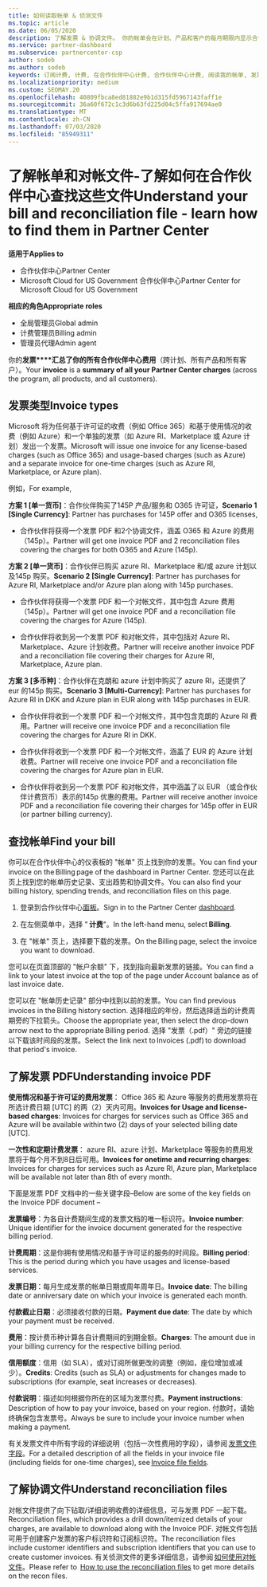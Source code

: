 ```yaml
---
title: 如何读取帐单 & 侦测文件
ms.topic: article
ms.date: 06/05/2020
description: 了解发票 & 协调文件。 你的帐单会在计划、产品和客户的每月期限内显示合作伙伴中心费用。
ms.service: partner-dashboard
ms.subservice: partnercenter-csp
author: sodeb
ms.author: sodeb
keywords: 订阅计费, 计费, 在合作伙伴中心计费, 合作伙伴中心计费, 阅读我的帐单, 发票, 合作伙伴中心发票, 云解决方案提供商发票, 我的帐单在哪里？
ms.localizationpriority: medium
ms.custom: SEOMAY.20
ms.openlocfilehash: 40809fbca8ed81882e9b1d315fd5967143faff1e
ms.sourcegitcommit: 36a60f672c1c3d6b63fd225d04c5ffa917694ae0
ms.translationtype: MT
ms.contentlocale: zh-CN
ms.lasthandoff: 07/03/2020
ms.locfileid: "85949311"
---
```

# <a name="understand-your-bill-and-reconciliation-file---learn-how-to-find-them-in-partner-center"></a><span data-ttu-id="98927-105">了解帐单和对帐文件-了解如何在合作伙伴中心查找这些文件</span><span class="sxs-lookup"><span data-stu-id="98927-105">Understand your bill and reconciliation file - learn how to find them in Partner Center</span></span>

<span data-ttu-id="98927-106">**适用于**</span><span class="sxs-lookup"><span data-stu-id="98927-106">**Applies to**</span></span>

- <span data-ttu-id="98927-107">合作伙伴中心</span><span class="sxs-lookup"><span data-stu-id="98927-107">Partner Center</span></span>
- <span data-ttu-id="98927-108">Microsoft Cloud for US Government 合作伙伴中心</span><span class="sxs-lookup"><span data-stu-id="98927-108">Partner Center for Microsoft Cloud for US Government</span></span>

<span data-ttu-id="98927-109">**相应的角色**</span><span class="sxs-lookup"><span data-stu-id="98927-109">**Appropriate roles**</span></span>

- <span data-ttu-id="98927-110">全局管理员</span><span class="sxs-lookup"><span data-stu-id="98927-110">Global admin</span></span>
- <span data-ttu-id="98927-111">计费管理员</span><span class="sxs-lookup"><span data-stu-id="98927-111">Billing admin</span></span>
- <span data-ttu-id="98927-112">管理员代理</span><span class="sxs-lookup"><span data-stu-id="98927-112">Admin agent</span></span>


<span data-ttu-id="98927-113">你的**发票\*\*\*\*汇总了你的所有合作伙伴中心费用**（跨计划、所有产品和所有客户）。</span><span class="sxs-lookup"><span data-stu-id="98927-113">Your **invoice** is a **summary of all your Partner Center charges** (across the program, all products, and all customers).</span></span> 

## <a name="invoice-types"></a><span data-ttu-id="98927-114">发票类型</span><span class="sxs-lookup"><span data-stu-id="98927-114">Invoice types</span></span>

<span data-ttu-id="98927-115">Microsoft 将为任何基于许可证的收费（例如 Office 365）和基于使用情况的收费（例如 Azure）和一个单独的发票（如 Azure RI、Marketplace 或 Azure 计划）发出一个发票。</span><span class="sxs-lookup"><span data-stu-id="98927-115">Microsoft will issue one invoice for any license-based charges (such as Office 365) and usage-based charges (such as Azure) and a separate invoice for one-time charges (such as Azure RI, Marketplace, or Azure plan).</span></span>

<span data-ttu-id="98927-116">例如，</span><span class="sxs-lookup"><span data-stu-id="98927-116">For example,</span></span>  

<span data-ttu-id="98927-117">**方案 1 [单一货币]**：合作伙伴购买了145P 产品/服务和 O365 许可证，</span><span class="sxs-lookup"><span data-stu-id="98927-117">**Scenario 1 [Single Currency]**: Partner has purchases for 145P offer and O365 licenses,</span></span>  

- <span data-ttu-id="98927-118">合作伙伴将获得一个发票 PDF 和2个协调文件，涵盖 O365 和 Azure 的费用（145p）。</span><span class="sxs-lookup"><span data-stu-id="98927-118">Partner will get one invoice PDF and 2 reconciliation files covering the charges for both O365 and Azure (145p).</span></span>  

<span data-ttu-id="98927-119">**方案 2 [单一货币]**：合作伙伴已购买 azure RI、Marketplace 和/或 azure 计划以及145p 购买。</span><span class="sxs-lookup"><span data-stu-id="98927-119">**Scenario 2 [Single Currency]**: Partner has purchases for Azure RI, Marketplace and/or Azure plan along with 145p purchases.</span></span>

- <span data-ttu-id="98927-120">合作伙伴将获得一个发票 PDF 和一个对帐文件，其中包含 Azure 费用（145p）。</span><span class="sxs-lookup"><span data-stu-id="98927-120">Partner will get one invoice PDF and a reconciliation file covering the charges for Azure (145p).</span></span> 

- <span data-ttu-id="98927-121">合作伙伴将收到另一个发票 PDF 和对帐文件，其中包括对 Azure RI、Marketplace、Azure 计划收费。</span><span class="sxs-lookup"><span data-stu-id="98927-121">Partner will receive another invoice PDF and a reconciliation file covering their charges for Azure RI, Marketplace, Azure plan.</span></span> 

<span data-ttu-id="98927-122">**方案 3 [多币种]**：合作伙伴在克朗和 azure 计划中购买了 azure RI，还提供了 eur 的145p 购买。</span><span class="sxs-lookup"><span data-stu-id="98927-122">**Scenario 3 [Multi-Currency]**: Partner has purchases for Azure RI in DKK and Azure plan in EUR along with 145p purchases in EUR.</span></span>

- <span data-ttu-id="98927-123">合作伙伴将收到一个发票 PDF 和一个对帐文件，其中包含克朗的 Azure RI 费用。</span><span class="sxs-lookup"><span data-stu-id="98927-123">Partner will receive one invoice PDF and a reconciliation file covering the charges for Azure RI in DKK.</span></span> 

- <span data-ttu-id="98927-124">合作伙伴将收到一个发票 PDF 和一个对帐文件，涵盖了 EUR 的 Azure 计划收费。</span><span class="sxs-lookup"><span data-stu-id="98927-124">Partner will receive one invoice PDF and a reconciliation file covering the charges for Azure plan in EUR.</span></span> 

- <span data-ttu-id="98927-125">合作伙伴将收到另一个发票 PDF 和对帐文件，其中涵盖了以 EUR （或合作伙伴计费货币）表示的145p 优惠的费用。</span><span class="sxs-lookup"><span data-stu-id="98927-125">Partner will receive another invoice PDF and a reconciliation file covering their charges for 145p offer in EUR (or partner billing currency).</span></span> 

## <a name="find-your-bill"></a><span data-ttu-id="98927-126">查找帐单</span><span class="sxs-lookup"><span data-stu-id="98927-126">Find your bill</span></span> 

<span data-ttu-id="98927-127">你可以在合作伙伴中心的仪表板的 "帐单" 页上找到你的发票。</span><span class="sxs-lookup"><span data-stu-id="98927-127">You can find your invoice on the Billing page of the dashboard in Partner Center.</span></span> <span data-ttu-id="98927-128">您还可以在此页上找到您的帐单历史记录、支出趋势和协调文件。</span><span class="sxs-lookup"><span data-stu-id="98927-128">You can also find your billing history, spending trends, and reconciliation files on this page.</span></span> 

1. <span data-ttu-id="98927-129">登录到合作伙伴中心[面板](https://partner.microsoft.com/dashboard/home)。</span><span class="sxs-lookup"><span data-stu-id="98927-129">Sign in to the Partner Center [dashboard](https://partner.microsoft.com/dashboard/home).</span></span> 

2. <span data-ttu-id="98927-130">在左侧菜单中，选择 " **计费**"。</span><span class="sxs-lookup"><span data-stu-id="98927-130">In the left-hand menu, select **Billing**.</span></span> 

3. <span data-ttu-id="98927-131">在 "帐单" 页上，选择要下载的发票。</span><span class="sxs-lookup"><span data-stu-id="98927-131">On the Billing page, select the invoice you want to download.</span></span> 

<span data-ttu-id="98927-132">您可以在页面顶部的 "帐户余额" 下，找到指向最新发票的链接。</span><span class="sxs-lookup"><span data-stu-id="98927-132">You can find a link to your latest invoice at the top of the page under Account balance as of last invoice date.</span></span> 

<span data-ttu-id="98927-133">您可以在 "帐单历史记录" 部分中找到以前的发票。</span><span class="sxs-lookup"><span data-stu-id="98927-133">You can find previous invoices in the Billing history section.</span></span> <span data-ttu-id="98927-134">选择相应的年份，然后选择适当的计费周期旁的下拉箭头。</span><span class="sxs-lookup"><span data-stu-id="98927-134">Choose the appropriate year, then select the drop-down arrow next to the appropriate Billing period.</span></span> <span data-ttu-id="98927-135">选择 "发票（.pdf）" 旁边的链接以下载该时间段的发票。</span><span class="sxs-lookup"><span data-stu-id="98927-135">Select the link next to Invoices (.pdf) to download that period's invoice.</span></span> 

## <a name="understanding-invoice-pdf"></a><span data-ttu-id="98927-136">了解发票 PDF</span><span class="sxs-lookup"><span data-stu-id="98927-136">Understanding invoice PDF</span></span> 

<span data-ttu-id="98927-137">**使用情况和基于许可证的费用发票**： Office 365 和 Azure 等服务的费用发票将在所选计费日期 [UTC] 的两（2）天内可用。</span><span class="sxs-lookup"><span data-stu-id="98927-137">**Invoices for Usage and license-based charges**: Invoices for charges for services such as Office 365 and Azure will be available within two (2) days of your selected billing date [UTC].</span></span>  

<span data-ttu-id="98927-138">**一次性和定期计费发票**： azure RI、azure 计划、Marketplace 等服务的费用发票将于每个月不到8日后可用。</span><span class="sxs-lookup"><span data-stu-id="98927-138">**Invoices for onetime and recurring charges**: Invoices for charges for services such as Azure RI, Azure plan, Marketplace will be available not later than 8th of every month.</span></span>  

<span data-ttu-id="98927-139">下面是发票 PDF 文档中的一些关键字段–</span><span class="sxs-lookup"><span data-stu-id="98927-139">Below are some of the key fields on the Invoice PDF document –</span></span>

<span data-ttu-id="98927-140">**发票编号**：为各自计费期间生成的发票文档的唯一标识符。</span><span class="sxs-lookup"><span data-stu-id="98927-140">**Invoice number**: Unique identifier for the invoice document generated for the respective billing period.</span></span> 

<span data-ttu-id="98927-141">**计费周期**：这是你拥有使用情况和基于许可证的服务的时间段。</span><span class="sxs-lookup"><span data-stu-id="98927-141">**Billing period**: This is the period during which you have usages and license-based services.</span></span> 

<span data-ttu-id="98927-142">**发票日期**：每月生成发票的帐单日期或周年周年日。</span><span class="sxs-lookup"><span data-stu-id="98927-142">**Invoice date**: The billing date or anniversary date on which your invoice is generated each month.</span></span> 

<span data-ttu-id="98927-143">**付款截止日期**：必须接收付款的日期。</span><span class="sxs-lookup"><span data-stu-id="98927-143">**Payment due date**: The date by which your payment must be received.</span></span> 

<span data-ttu-id="98927-144">**费用**：按计费币种计算各自计费期间的到期金额。</span><span class="sxs-lookup"><span data-stu-id="98927-144">**Charges**: The amount due in your billing currency for the respective billing period.</span></span> 

<span data-ttu-id="98927-145">**信用额度**：信用（如 SLA），或对订阅所做更改的调整（例如，座位增加或减少）。</span><span class="sxs-lookup"><span data-stu-id="98927-145">**Credits**: Credits (such as SLA) or adjustments for changes made to subscriptions (for example, seat increases or decreases).</span></span> 

<span data-ttu-id="98927-146">**付款说明**：描述如何根据你所在的区域为发票付费。</span><span class="sxs-lookup"><span data-stu-id="98927-146">**Payment instructions**: Description of how to pay your invoice, based on your region.</span></span> <span data-ttu-id="98927-147">付款时，请始终确保包含发票号。</span><span class="sxs-lookup"><span data-stu-id="98927-147">Always be sure to include your invoice number when making a payment.</span></span> 

<span data-ttu-id="98927-148">有关发票文件中所有字段的详细说明（包括一次性费用的字段），请参阅 [发票文件字段](invoice-file.md)。</span><span class="sxs-lookup"><span data-stu-id="98927-148">For a detailed description of all the fields in your invoice file (including fields for one-time charges), see [Invoice file fields](invoice-file.md).</span></span> 

## <a name="understand-reconciliation-files"></a><span data-ttu-id="98927-149">了解协调文件</span><span class="sxs-lookup"><span data-stu-id="98927-149">Understand reconciliation files</span></span>

 <span data-ttu-id="98927-150">对帐文件提供了向下钻取/详细说明收费的详细信息，可与发票 PDF 一起下载。</span><span class="sxs-lookup"><span data-stu-id="98927-150">Reconciliation files, which provides a drill down/itemized details of your charges, are available to download along with the Invoice PDF.</span></span> <span data-ttu-id="98927-151">对帐文件包括可用于创建客户发票的客户标识符和订阅标识符。</span><span class="sxs-lookup"><span data-stu-id="98927-151">The reconciliation files include customer identifiers and subscription identifiers that you can use to create customer invoices.</span></span> <span data-ttu-id="98927-152">有关侦测文件的更多详细信息，请参阅 [如何使用对帐文件](use-the-reconciliation-files.md)。</span><span class="sxs-lookup"><span data-stu-id="98927-152">Please refer to  [How to use the reconciliation files](use-the-reconciliation-files.md) to get more details on the recon files.</span></span> 
